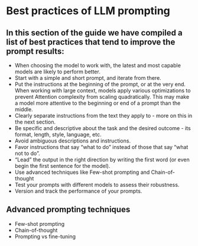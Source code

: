 # Best practices of LLM prompting

## In this section of the guide we have compiled a list of best practices that tend to improve the prompt results:

- When choosing the model to work with, the latest and most capable models are likely to perform better.
- Start with a simple and short prompt, and iterate from there.
- Put the instructions at the beginning of the prompt, or at the very end. When working with large context, models apply various optimizations to prevent Attention complexity from scaling quadratically. This may make a model more attentive to the beginning or end of a prompt than the middle.
- Clearly separate instructions from the text they apply to - more on this in the next section.
- Be specific and descriptive about the task and the desired outcome - its format, length, style, language, etc.
- Avoid ambiguous descriptions and instructions.
- Favor instructions that say “what to do” instead of those that say “what not to do”.
- “Lead” the output in the right direction by writing the first word (or even begin the first sentence for the model).
- Use advanced techniques like Few-shot prompting and Chain-of-thought
- Test your prompts with different models to assess their robustness.
- Version and track the performance of your prompts.

##  Advanced prompting techniques

-  Few-shot prompting
-  Chain-of-thought
-  Prompting vs fine-tuning 